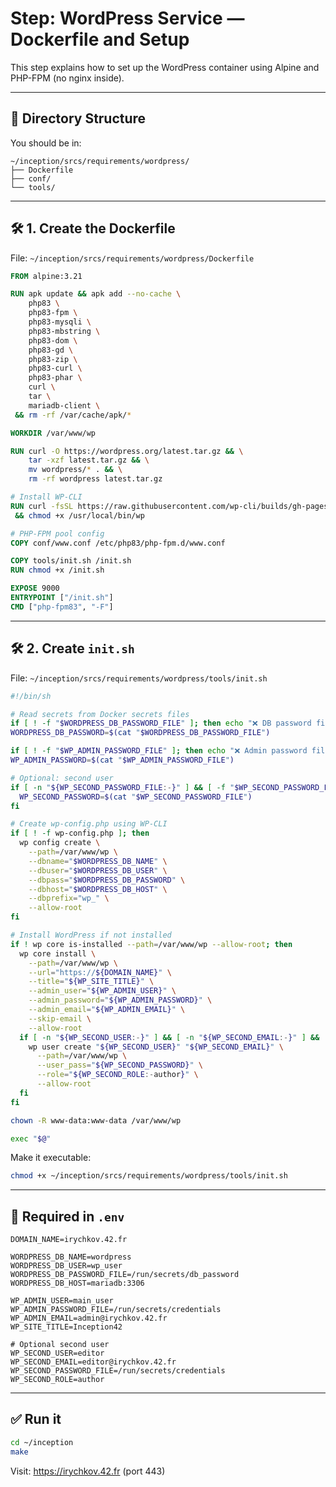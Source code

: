 
# Step: WordPress Service — Dockerfile and Setup

This step explains how to set up the WordPress container using Alpine and PHP-FPM (no nginx inside).

---

## 📁 Directory Structure

You should be in:

```
~/inception/srcs/requirements/wordpress/
├── Dockerfile
├── conf/
└── tools/
```

---

## 🛠️ 1. Create the Dockerfile

File: `~/inception/srcs/requirements/wordpress/Dockerfile`

```Dockerfile
FROM alpine:3.21

RUN apk update && apk add --no-cache \
    php83 \
    php83-fpm \
    php83-mysqli \
    php83-mbstring \
    php83-dom \
    php83-gd \
    php83-zip \
    php83-curl \
    php83-phar \
    curl \
    tar \
    mariadb-client \
 && rm -rf /var/cache/apk/*

WORKDIR /var/www/wp

RUN curl -O https://wordpress.org/latest.tar.gz && \
    tar -xzf latest.tar.gz && \
    mv wordpress/* . && \
    rm -rf wordpress latest.tar.gz

# Install WP-CLI
RUN curl -fsSL https://raw.githubusercontent.com/wp-cli/builds/gh-pages/phar/wp-cli.phar -o /usr/local/bin/wp \
 && chmod +x /usr/local/bin/wp

# PHP-FPM pool config
COPY conf/www.conf /etc/php83/php-fpm.d/www.conf

COPY tools/init.sh /init.sh
RUN chmod +x /init.sh

EXPOSE 9000
ENTRYPOINT ["/init.sh"]
CMD ["php-fpm83", "-F"]
```

---

## 🛠️ 2. Create `init.sh`

File: `~/inception/srcs/requirements/wordpress/tools/init.sh`

```bash
#!/bin/sh

# Read secrets from Docker secrets files
if [ ! -f "$WORDPRESS_DB_PASSWORD_FILE" ]; then echo "❌ DB password file missing"; exit 1; fi
WORDPRESS_DB_PASSWORD=$(cat "$WORDPRESS_DB_PASSWORD_FILE")

if [ ! -f "$WP_ADMIN_PASSWORD_FILE" ]; then echo "❌ Admin password file missing"; exit 1; fi
WP_ADMIN_PASSWORD=$(cat "$WP_ADMIN_PASSWORD_FILE")

# Optional: second user
if [ -n "${WP_SECOND_PASSWORD_FILE:-}" ] && [ -f "$WP_SECOND_PASSWORD_FILE" ]; then
  WP_SECOND_PASSWORD=$(cat "$WP_SECOND_PASSWORD_FILE")
fi

# Create wp-config.php using WP-CLI
if [ ! -f wp-config.php ]; then
  wp config create \
    --path=/var/www/wp \
    --dbname="$WORDPRESS_DB_NAME" \
    --dbuser="$WORDPRESS_DB_USER" \
    --dbpass="$WORDPRESS_DB_PASSWORD" \
    --dbhost="$WORDPRESS_DB_HOST" \
    --dbprefix="wp_" \
    --allow-root
fi

# Install WordPress if not installed
if ! wp core is-installed --path=/var/www/wp --allow-root; then
  wp core install \
    --path=/var/www/wp \
    --url="https://${DOMAIN_NAME}" \
    --title="${WP_SITE_TITLE}" \
    --admin_user="${WP_ADMIN_USER}" \
    --admin_password="${WP_ADMIN_PASSWORD}" \
    --admin_email="${WP_ADMIN_EMAIL}" \
    --skip-email \
    --allow-root
  if [ -n "${WP_SECOND_USER:-}" ] && [ -n "${WP_SECOND_EMAIL:-}" ] && [ -n "${WP_SECOND_PASSWORD:-}" ]; then
    wp user create "${WP_SECOND_USER}" "${WP_SECOND_EMAIL}" \
      --path=/var/www/wp \
      --user_pass="${WP_SECOND_PASSWORD}" \
      --role="${WP_SECOND_ROLE:-author}" \
      --allow-root
  fi
fi

chown -R www-data:www-data /var/www/wp

exec "$@"
```

Make it executable:

```bash
chmod +x ~/inception/srcs/requirements/wordpress/tools/init.sh
```

---

## 🧾 Required in `.env`

```env
DOMAIN_NAME=irychkov.42.fr

WORDPRESS_DB_NAME=wordpress
WORDPRESS_DB_USER=wp_user
WORDPRESS_DB_PASSWORD_FILE=/run/secrets/db_password
WORDPRESS_DB_HOST=mariadb:3306

WP_ADMIN_USER=main_user
WP_ADMIN_PASSWORD_FILE=/run/secrets/credentials
WP_ADMIN_EMAIL=admin@irychkov.42.fr
WP_SITE_TITLE=Inception42

# Optional second user
WP_SECOND_USER=editor
WP_SECOND_EMAIL=editor@irychkov.42.fr
WP_SECOND_PASSWORD_FILE=/run/secrets/credentials
WP_SECOND_ROLE=author
```

---

## ✅ Run it

```bash
cd ~/inception
make
```

Visit: https://irychkov.42.fr (port 443)


